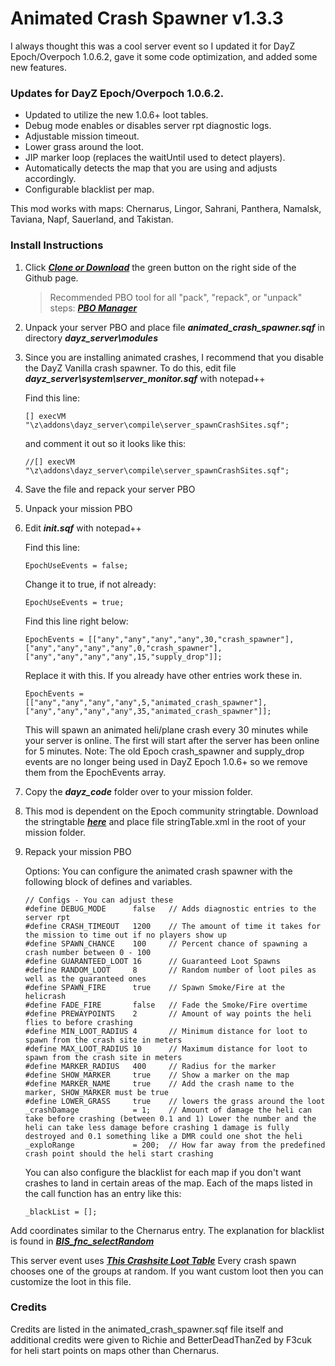 Animated Crash Spawner v1.3.3
==============

I always thought this was a cool server event so I updated it for DayZ Epoch/Overpoch 1.0.6.2, gave it some code optimization, and added some new features.

### Updates for DayZ Epoch/Overpoch 1.0.6.2.
* Updated to utilize the new 1.0.6+ loot tables.
* Debug mode enables or disables server rpt diagnostic logs.
* Adjustable mission timeout.
* Lower grass around the loot.
* JIP marker loop (replaces the waitUntil used to detect players).
* Automatically detects the map that you are using and adjusts accordingly.
* Configurable blacklist per map.

This mod works with maps: Chernarus, Lingor, Sahrani, Panthera, Namalsk, Taviana, Napf, Sauerland, and Takistan.

### Install Instructions

1. Click ***[Clone or Download](https://github.com/worldwidesorrow/Animated-Crash-Spawner/archive/master.zip)*** the green button on the right side of the Github page.

	> Recommended PBO tool for all "pack", "repack", or "unpack" steps: ***[PBO Manager](http://www.armaholic.com/page.php?id=16369)***
	
2. Unpack your server PBO and place file ***animated_crash_spawner.sqf*** in directory ***dayz_server\modules***

3. Since you are installing animated crashes, I recommend that you disable the DayZ Vanilla crash spawner. To do this, edit file ***dayz_server\system\server_monitor.sqf*** with notepad++

	Find this line:
	
	```sqf
	[] execVM "\z\addons\dayz_server\compile\server_spawnCrashSites.sqf";
	```
	
	and comment it out so it looks like this:
	
	```sqf
	//[] execVM "\z\addons\dayz_server\compile\server_spawnCrashSites.sqf";
	```

4. Save the file and repack your server PBO

5. Unpack your mission PBO

6. Edit ***init.sqf*** with notepad++

	Find this line:
	
	```sqf
	EpochUseEvents = false;
	```
	
	Change it to true, if not already:
	
	```sqf
	EpochUseEvents = true;
	```
	
	Find this line right below:
	
	```sqf
	EpochEvents = [["any","any","any","any",30,"crash_spawner"],["any","any","any","any",0,"crash_spawner"],["any","any","any","any",15,"supply_drop"]];
	```
	
	Replace it with this. If you already have other entries work these in.
	
	```sqf
	EpochEvents = [["any","any","any","any",5,"animated_crash_spawner"],["any","any","any","any",35,"animated_crash_spawner"]];
	```
	
	This will spawn an animated heli/plane crash every 30 minutes while your server is online. The first will start after the server has been online for 5 minutes.
	Note: The old Epoch crash_spawner and supply_drop events are no longer being used in DayZ Epoch 1.0.6+ so we remove them from the EpochEvents array.
	
7. Copy the ***dayz_code*** folder over to your mission folder.

8. This mod is dependent on the Epoch community stringtable. Download the stringtable ***[here](https://github.com/oiad/communityLocalizations/)*** and place file stringTable.xml in the root of your mission folder.
	
9. Repack your mission PBO

	Options: You can configure the animated crash spawner with the following block of defines and variables.

	```sqf
	// Configs - You can adjust these
	#define DEBUG_MODE 		false  	// Adds diagnostic entries to the server rpt
	#define CRASH_TIMEOUT 	1200	// The amount of time it takes for the mission to time out if no players show up
	#define SPAWN_CHANCE 	100	 	// Percent chance of spawning a crash number between 0 - 100 
	#define GUARANTEED_LOOT	16	 	// Guaranteed Loot Spawns
	#define RANDOM_LOOT		8		// Random number of loot piles as well as the guaranteed ones
	#define SPAWN_FIRE 		true 	// Spawn Smoke/Fire at the helicrash
	#define FADE_FIRE 		false	// Fade the Smoke/Fire overtime
	#define PREWAYPOINTS 	2		// Amount of way points the heli flies to before crashing
	#define MIN_LOOT_RADIUS 4	 	// Minimum distance for loot to spawn from the crash site in meters
	#define MAX_LOOT_RADIUS 10	 	// Maximum distance for loot to spawn from the crash site in meters
	#define MARKER_RADIUS 	400	 	// Radius for the marker
	#define SHOW_MARKER		true	// Show a marker on the map
	#define MARKER_NAME 	true	// Add the crash name to the marker, SHOW_MARKER must be true
	#define LOWER_GRASS		true	// lowers the grass around the loot
	_crashDamage			= 1;	// Amount of damage the heli can take before crashing (between 0.1 and 1) Lower the number and the heli can take less damage before crashing 1 damage is fully destroyed and 0.1 something like a DMR could one shot the heli
	_exploRange				= 200;	// How far away from the predefined crash point should the heli start crashing
	```
	
	
	
	You can also configure the blacklist for each map if you don't want crashes to land in certain areas of the map. Each of the maps listed in the call function has an entry like this:

	```sqf
	_blackList = [];
	```

Add coordinates similar to the Chernarus entry. The explanation for blacklist is found in ***[BIS_fnc_selectRandom](https://community.bistudio.com/wiki/BIS_fnc_findSafePos)***

This server event uses ***[This Crashsite Loot Table](https://github.com/EpochModTeam/DayZ-Epoch/blob/master/SQF/dayz_code/Configs/CfgLoot/Groups/CrashSite.hpp)*** Every crash spawn chooses one of the groups at random. If you want custom loot then you can customize the loot in this file.


### Credits

Credits are listed in the animated_crash_spawner.sqf file itself and additional credits were given to Richie and BetterDeadThanZed by F3cuk for heli start points on maps other than Chernarus.
		


